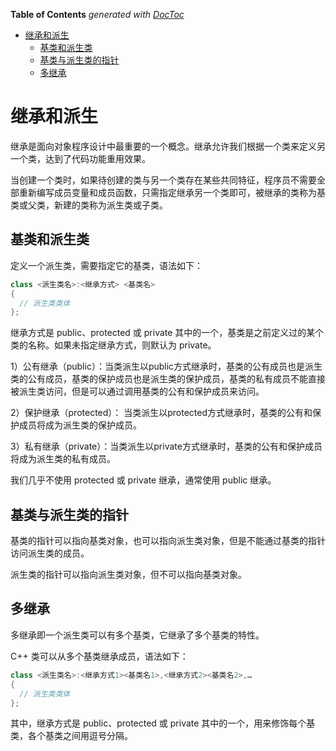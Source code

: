 <!-- START doctoc generated TOC please keep comment here to allow auto update -->
<!-- DON'T EDIT THIS SECTION, INSTEAD RE-RUN doctoc TO UPDATE -->
**Table of Contents**  *generated with [DocToc](https://github.com/thlorenz/doctoc)*

- [继承和派生](#%E7%BB%A7%E6%89%BF%E5%92%8C%E6%B4%BE%E7%94%9F)
  - [基类和派生类](#%E5%9F%BA%E7%B1%BB%E5%92%8C%E6%B4%BE%E7%94%9F%E7%B1%BB)
  - [基类与派生类的指针](#%E5%9F%BA%E7%B1%BB%E4%B8%8E%E6%B4%BE%E7%94%9F%E7%B1%BB%E7%9A%84%E6%8C%87%E9%92%88)
  - [多继承](#%E5%A4%9A%E7%BB%A7%E6%89%BF)

<!-- END doctoc generated TOC please keep comment here to allow auto update -->

# 继承和派生

继承是面向对象程序设计中最重要的一个概念。继承允许我们根据一个类来定义另一个类，达到了代码功能重用效果。

当创建一个类时，如果待创建的类与另一个类存在某些共同特征，程序员不需要全部重新编写成员变量和成员函数，只需指定继承另一个类即可，被继承的类称为基类或父类，新建的类称为派生类或子类。

## 基类和派生类
定义一个派生类，需要指定它的基类，语法如下：

```c++
class <派生类名>:<继承方式> <基类名>
{
  // 派生类类体
};
```
继承方式是 public、protected 或 private 其中的一个，基类是之前定义过的某个类的名称。如果未指定继承方式，则默认为 private。

1）公有继承（public）：当类派生以public方式继承时，基类的公有成员也是派生类的公有成员，基类的保护成员也是派生类的保护成员，基类的私有成员不能直接被派生类访问，但是可以通过调用基类的公有和保护成员来访问。

2）保护继承（protected）： 当类派生以protected方式继承时，基类的公有和保护成员将成为派生类的保护成员。

3）私有继承（private）：当类派生以private方式继承时，基类的公有和保护成员将成为派生类的私有成员。

我们几乎不使用 protected 或 private 继承，通常使用 public 继承。

## 基类与派生类的指针
基类的指针可以指向基类对象，也可以指向派生类对象，但是不能通过基类的指针访问派生类的成员。

派生类的指针可以指向派生类对象，但不可以指向基类对象。

## 多继承
多继承即一个派生类可以有多个基类，它继承了多个基类的特性。

C++ 类可以从多个基类继承成员，语法如下：
```c++
class <派生类名>:<继承方式1><基类名1>,<继承方式2><基类名2>,…
{
  // 派生类类体
};
```
其中，继承方式是 public、protected 或 private 其中的一个，用来修饰每个基类，各个基类之间用逗号分隔。